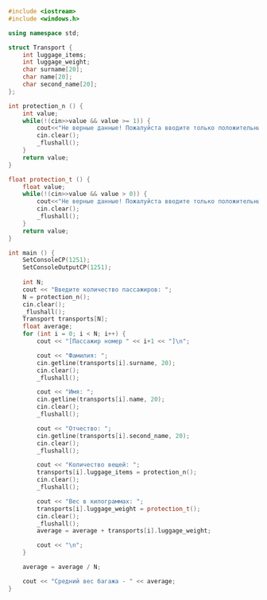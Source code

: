 ﻿```c++
#include <iostream>
#include <windows.h>

using namespace std;

struct Transport {
	int luggage_items;
	int luggage_weight;
	char surname[20];
	char name[20];
	char second_name[20];
};

int protection_n () {
	int value;
	while(!(cin>>value && value >= 1)) {
		cout<<"Не верные данные! Пожалуйста вводите только положительные цифры больше 0! \n";
		cin.clear();
		_flushall();
	}
	return value;
}

float protection_t () {
	float value;
	while(!(cin>>value && value > 0)) {
		cout<<"Не верные данные! Пожалуйста вводите только положительные цифры больше 0! \n";
		cin.clear();
		_flushall();
	}
	return value;
}

int main () {
	SetConsoleCP(1251);
	SetConsoleOutputCP(1251);
	
	int N;
	cout << "Введите количество пассажиров: ";
	N = protection_n();
	cin.clear();
	_flushall();
	Transport transports[N];
	float average;
	for (int i = 0; i < N; i++) {
		cout << "[Пассажир номер " << i+1 << "]\n";

		cout << "Фамилия: ";
		cin.getline(transports[i].surname, 20);
		cin.clear();
		_flushall();

		cout << "Имя: ";
		cin.getline(transports[i].name, 20);
		cin.clear();
		_flushall();

		cout << "Отчество: ";
		cin.getline(transports[i].second_name, 20);
		cin.clear();
		_flushall();

		cout << "Количество вещей: ";
		transports[i].luggage_items = protection_n();
		cin.clear();
		_flushall();

		cout << "Вес в килограммах: ";
		transports[i].luggage_weight = protection_t();
		cin.clear();
		_flushall();
		average = average + transports[i].luggage_weight;

		cout << "\n";
	}

	average = average / N;

	cout << "Средний вес багажа - " << average;
}

```
